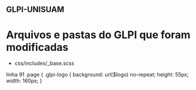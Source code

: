 ## GLPI-UNISUAM

# Arquivos e pastas do GLPI que foram modificadas

* css/includes/_base.scss

linha 91
.page {
    .glpi-logo {
        background: url($logo) no-repeat;
        height: 55px;
        width: 160px;
    }
